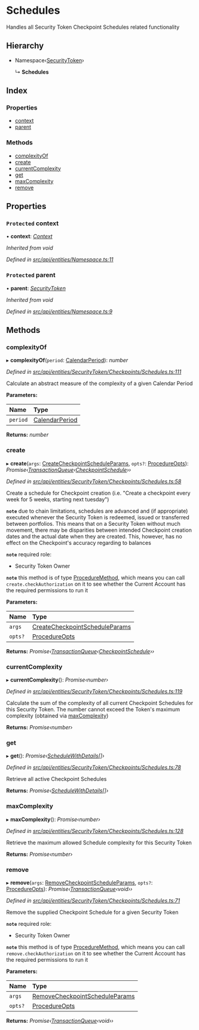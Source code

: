 # Schedules

Handles all Security Token Checkpoint Schedules related functionality

## Hierarchy

* Namespace‹[SecurityToken](securitytoken.md)›

  ↳ **Schedules**

## Index

### Properties

* [context](schedules.md#protected-context)
* [parent](schedules.md#protected-parent)

### Methods

* [complexityOf](schedules.md#complexityof)
* [create](schedules.md#create)
* [currentComplexity](schedules.md#currentcomplexity)
* [get](schedules.md#get)
* [maxComplexity](schedules.md#maxcomplexity)
* [remove](schedules.md#remove)

## Properties

### `Protected` context

• **context**: [_Context_](context.md)

_Inherited from void_

_Defined in_ [_src/api/entities/Namespace.ts:11_](https://github.com/PolymathNetwork/polymesh-sdk/blob/bf2b7a12/src/api/entities/Namespace.ts#L11)

### `Protected` parent

• **parent**: [_SecurityToken_](securitytoken.md)

_Inherited from void_

_Defined in_ [_src/api/entities/Namespace.ts:9_](https://github.com/PolymathNetwork/polymesh-sdk/blob/bf2b7a12/src/api/entities/Namespace.ts#L9)

## Methods

### complexityOf

▸ **complexityOf**\(`period`: [CalendarPeriod](../interfaces/calendarperiod.md)\): _number_

_Defined in_ [_src/api/entities/SecurityToken/Checkpoints/Schedules.ts:111_](https://github.com/PolymathNetwork/polymesh-sdk/blob/bf2b7a12/src/api/entities/SecurityToken/Checkpoints/Schedules.ts#L111)

Calculate an abstract measure of the complexity of a given Calendar Period

**Parameters:**

| Name | Type |
| :--- | :--- |
| `period` | [CalendarPeriod](../interfaces/calendarperiod.md) |

**Returns:** _number_

### create

▸ **create**\(`args`: [CreateCheckpointScheduleParams](../interfaces/createcheckpointscheduleparams.md), `opts?`: [ProcedureOpts](../interfaces/procedureopts.md)\): _Promise‹_[_TransactionQueue_](transactionqueue.md)_‹_[_CheckpointSchedule_](checkpointschedule.md)_››_

_Defined in_ [_src/api/entities/SecurityToken/Checkpoints/Schedules.ts:58_](https://github.com/PolymathNetwork/polymesh-sdk/blob/bf2b7a12/src/api/entities/SecurityToken/Checkpoints/Schedules.ts#L58)

Create a schedule for Checkpoint creation \(i.e. "Create a checkpoint every week for 5 weeks, starting next tuesday"\)

**`note`** due to chain limitations, schedules are advanced and \(if appropriate\) executed whenever the Security Token is redeemed, issued or transferred between portfolios. This means that on a Security Token without much movement, there may be disparities between intended Checkpoint creation dates and the actual date when they are created. This, however, has no effect on the Checkpoint's accuracy regarding to balances

**`note`** required role:

* Security Token Owner

**`note`** this method is of type [ProcedureMethod](../interfaces/proceduremethod.md), which means you can call `create.checkAuthorization` on it to see whether the Current Account has the required permissions to run it

**Parameters:**

| Name | Type |
| :--- | :--- |
| `args` | [CreateCheckpointScheduleParams](../interfaces/createcheckpointscheduleparams.md) |
| `opts?` | [ProcedureOpts](../interfaces/procedureopts.md) |

**Returns:** _Promise‹_[_TransactionQueue_](transactionqueue.md)_‹_[_CheckpointSchedule_](checkpointschedule.md)_››_

### currentComplexity

▸ **currentComplexity**\(\): _Promise‹number›_

_Defined in_ [_src/api/entities/SecurityToken/Checkpoints/Schedules.ts:119_](https://github.com/PolymathNetwork/polymesh-sdk/blob/bf2b7a12/src/api/entities/SecurityToken/Checkpoints/Schedules.ts#L119)

Calculate the sum of the complexity of all current Checkpoint Schedules for this Security Token. The number cannot exceed the Token's maximum complexity \(obtained via [maxComplexity](schedules.md#maxcomplexity)\)

**Returns:** _Promise‹number›_

### get

▸ **get**\(\): _Promise‹_[_ScheduleWithDetails_](../interfaces/schedulewithdetails.md)_\[\]›_

_Defined in_ [_src/api/entities/SecurityToken/Checkpoints/Schedules.ts:78_](https://github.com/PolymathNetwork/polymesh-sdk/blob/bf2b7a12/src/api/entities/SecurityToken/Checkpoints/Schedules.ts#L78)

Retrieve all active Checkpoint Schedules

**Returns:** _Promise‹_[_ScheduleWithDetails_](../interfaces/schedulewithdetails.md)_\[\]›_

### maxComplexity

▸ **maxComplexity**\(\): _Promise‹number›_

_Defined in_ [_src/api/entities/SecurityToken/Checkpoints/Schedules.ts:128_](https://github.com/PolymathNetwork/polymesh-sdk/blob/bf2b7a12/src/api/entities/SecurityToken/Checkpoints/Schedules.ts#L128)

Retrieve the maximum allowed Schedule complexity for this Security Token

**Returns:** _Promise‹number›_

### remove

▸ **remove**\(`args`: [RemoveCheckpointScheduleParams](../interfaces/removecheckpointscheduleparams.md), `opts?`: [ProcedureOpts](../interfaces/procedureopts.md)\): _Promise‹_[_TransactionQueue_](transactionqueue.md)_‹void››_

_Defined in_ [_src/api/entities/SecurityToken/Checkpoints/Schedules.ts:71_](https://github.com/PolymathNetwork/polymesh-sdk/blob/bf2b7a12/src/api/entities/SecurityToken/Checkpoints/Schedules.ts#L71)

Remove the supplied Checkpoint Schedule for a given Security Token

**`note`** required role:

* Security Token Owner

**`note`** this method is of type [ProcedureMethod](../interfaces/proceduremethod.md), which means you can call `remove.checkAuthorization` on it to see whether the Current Account has the required permissions to run it

**Parameters:**

| Name | Type |
| :--- | :--- |
| `args` | [RemoveCheckpointScheduleParams](../interfaces/removecheckpointscheduleparams.md) |
| `opts?` | [ProcedureOpts](../interfaces/procedureopts.md) |

**Returns:** _Promise‹_[_TransactionQueue_](transactionqueue.md)_‹void››_

